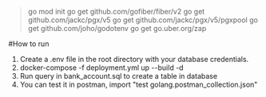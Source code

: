 > go mod init
> go get github.com/gofiber/fiber/v2
> go get github.com/jackc/pgx/v5
> go get github.com/jackc/pgx/v5/pgxpool
> go get github.com/joho/godotenv
> go get go.uber.org/zap 

#How to run
1. Create a .env file in the root directory with your database credentials.
2. docker-compose -f deployment.yml up --build -d
3. Run query in bank_account.sql to create a table in database
4. You can test it in postman, import "test golang.postman_collection.json"